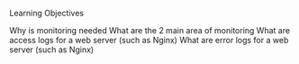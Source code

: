 Learning Objectives

Why is monitoring needed
What are the 2 main area of monitoring
What are access logs for a web server (such as Nginx)
What are error logs for a web server (such as Nginx)
